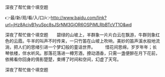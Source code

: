 深夜了帮忙做个填空题

👉最/新/观/看/入/口/👉http://www.baidu.com/link?url=jHz8AcivB1yuSpc8sJSrNM3GjOR6OSPiMLRbBTcVT1O&wd

深夜了帮忙做个填空题　　碧绿的山坡上，羊群象一片片白云在飘游，牛群则象红色的云霞。牛羊的叫声不时传来，一只竹笛在山坡上吹响，美妙的笛声溪水般地流淌，把人们的思绪引进一个梦幻般的童话世界。
　　惜花间思绵，岁岁年年；长琴依楼，伴水听风。那落花落进一樽芳酒，撩动酒香，只需一盏便醉在月下花前，依稀看你回身的倩影楚楚，束缚了时间和空间，幻虚了天穹。


深夜了帮忙做个填空题
